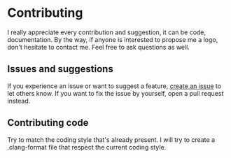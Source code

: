 # Contributing

I really appreciate every contribution and suggestion, it can be code, documentation.
By the way, if anyone is interested to propose me a logo, don't hesitate to contact me.
Feel free to ask questions as well.

## Issues and suggestions

If you experience an issue or want to suggest a feature, [create an issue](https://github.com/scemino/engge/issues/new/choose)
to let others know. If you want to fix the issue by yourself, open a pull request instead.

## Contributing code

Try to match the coding style that's already present. I will try to create a .clang-format file that respect the current coding style.
